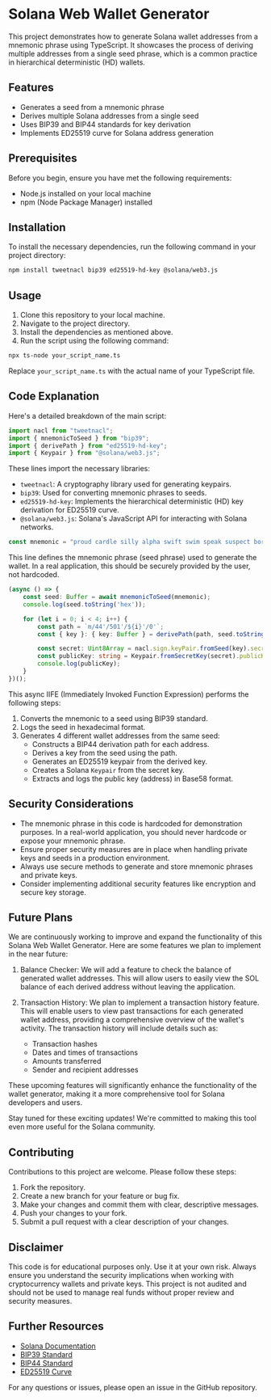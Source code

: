 # Solana Web Wallet Generator

This project demonstrates how to generate Solana wallet addresses from a mnemonic phrase using TypeScript. It showcases the process of deriving multiple addresses from a single seed phrase, which is a common practice in hierarchical deterministic (HD) wallets.

## Features

- Generates a seed from a mnemonic phrase
- Derives multiple Solana addresses from a single seed
- Uses BIP39 and BIP44 standards for key derivation
- Implements ED25519 curve for Solana address generation

## Prerequisites

Before you begin, ensure you have met the following requirements:

- Node.js installed on your local machine
- npm (Node Package Manager) installed

## Installation

To install the necessary dependencies, run the following command in your project directory:

```bash
npm install tweetnacl bip39 ed25519-hd-key @solana/web3.js
```

## Usage

1. Clone this repository to your local machine.
2. Navigate to the project directory.
3. Install the dependencies as mentioned above.
4. Run the script using the following command:

```bash
npx ts-node your_script_name.ts
```

Replace `your_script_name.ts` with the actual name of your TypeScript file.

## Code Explanation

Here's a detailed breakdown of the main script:

```typescript
import nacl from "tweetnacl";
import { mnemonicToSeed } from "bip39";
import { derivePath } from "ed25519-hd-key";
import { Keypair } from "@solana/web3.js";
```
These lines import the necessary libraries:
- `tweetnacl`: A cryptography library used for generating keypairs.
- `bip39`: Used for converting mnemonic phrases to seeds.
- `ed25519-hd-key`: Implements the hierarchical deterministic (HD) key derivation for ED25519 curve.
- `@solana/web3.js`: Solana's JavaScript API for interacting with Solana networks.

```typescript
const mnemonic = "proud cardle silly alpha swift swim speak suspect boring pink flash hotel";
```
This line defines the mnemonic phrase (seed phrase) used to generate the wallet. In a real application, this should be securely provided by the user, not hardcoded.

```typescript
(async () => {
    const seed: Buffer = await mnemonicToSeed(mnemonic);
    console.log(seed.toString('hex'));

    for (let i = 0; i < 4; i++) {
        const path = `m/44'/501'/${i}'/0'`;
        const { key }: { key: Buffer } = derivePath(path, seed.toString("hex"));

        const secret: Uint8Array = nacl.sign.keyPair.fromSeed(key).secretKey;
        const publicKey: string = Keypair.fromSecretKey(secret).publicKey.toBase58();
        console.log(publicKey);
    }
})();
```
This async IIFE (Immediately Invoked Function Expression) performs the following steps:
1. Converts the mnemonic to a seed using BIP39 standard.
2. Logs the seed in hexadecimal format.
3. Generates 4 different wallet addresses from the same seed:
   - Constructs a BIP44 derivation path for each address.
   - Derives a key from the seed using the path.
   - Generates an ED25519 keypair from the derived key.
   - Creates a Solana `Keypair` from the secret key.
   - Extracts and logs the public key (address) in Base58 format.

## Security Considerations

- The mnemonic phrase in this code is hardcoded for demonstration purposes. In a real-world application, you should never hardcode or expose your mnemonic phrase.
- Ensure proper security measures are in place when handling private keys and seeds in a production environment.
- Always use secure methods to generate and store mnemonic phrases and private keys.
- Consider implementing additional security features like encryption and secure key storage.

## Future Plans

We are continuously working to improve and expand the functionality of this Solana Web Wallet Generator. Here are some features we plan to implement in the near future:

1. Balance Checker: We will add a feature to check the balance of generated wallet addresses. This will allow users to easily view the SOL balance of each derived address without leaving the application.

2. Transaction History: We plan to implement a transaction history feature. This will enable users to view past transactions for each generated wallet address, providing a comprehensive overview of the wallet's activity. The transaction history will include details such as:
   - Transaction hashes
   - Dates and times of transactions
   - Amounts transferred
   - Sender and recipient addresses

These upcoming features will significantly enhance the functionality of the wallet generator, making it a more comprehensive tool for Solana developers and users.

Stay tuned for these exciting updates! We're committed to making this tool even more useful for the Solana community.

## Contributing

Contributions to this project are welcome. Please follow these steps:

1. Fork the repository.
2. Create a new branch for your feature or bug fix.
3. Make your changes and commit them with clear, descriptive messages.
4. Push your changes to your fork.
5. Submit a pull request with a clear description of your changes.

## Disclaimer

This code is for educational purposes only. Use it at your own risk. Always ensure you understand the security implications when working with cryptocurrency wallets and private keys. This project is not audited and should not be used to manage real funds without proper review and security measures.

## Further Resources

- [Solana Documentation](https://docs.solana.com/)
- [BIP39 Standard](https://github.com/bitcoin/bips/blob/master/bip-0039.mediawiki)
- [BIP44 Standard](https://github.com/bitcoin/bips/blob/master/bip-0044.mediawiki)
- [ED25519 Curve](https://ed25519.cr.yp.to/)

For any questions or issues, please open an issue in the GitHub repository.
